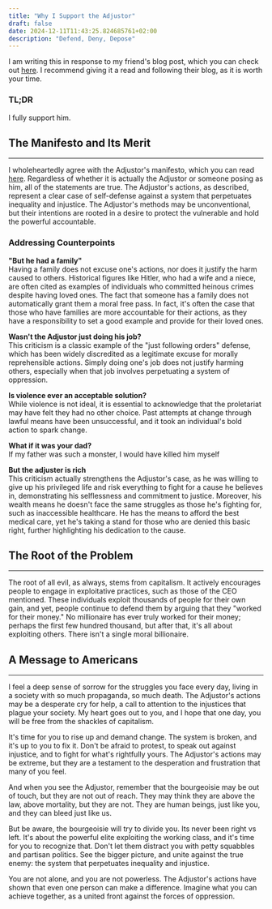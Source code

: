 ```yaml
---
title: "Why I Support the Adjustor"
draft: false
date: 2024-12-11T11:43:25.824685761+02:00
description: "Defend, Deny, Depose"
---
```

I am writing this in response to my friend's blog post, which you can check out [here](http://zebralibra.blogspot.com/2024/12/is-adjuster-real-life-batman-or-just.html). I recommend giving it a read and following their blog, as it is worth your time.

### TL;DR
I fully support him.

## The Manifesto and Its Merit
-----------------------------

I wholeheartedly agree with the Adjustor's manifesto, which you can read [here](https://archive.ph/qb9H0). Regardless of whether it is actually the Adjustor or someone posing as him, all of the statements are true. The Adjustor's actions, as described, represent a clear case of self-defense against a system that perpetuates inequality and injustice. The Adjustor's methods may be unconventional, but their intentions are rooted in a desire to protect the vulnerable and hold the powerful accountable.

### **Addressing Counterpoints**

**"But he had a family"** \
Having a family does not excuse one's actions, nor does it justify the harm caused to others. Historical figures like Hitler, who had a wife and a niece, are often cited as examples of individuals who committed heinous crimes despite having loved ones. The fact that someone has a family does not automatically grant them a moral free pass. In fact, it's often the case that those who have families are more accountable for their actions, as they have a responsibility to set a good example and provide for their loved ones. 

**Wasn't the Adjustor just doing his job?** \
This criticism is a classic example of the "just following orders" defense, which has been widely discredited as a legitimate excuse for morally reprehensible actions. Simply doing one's job does not justify harming others, especially when that job involves perpetuating a system of oppression.

**Is violence ever an acceptable solution?** \
While violence is not ideal, it is essential to acknowledge that the proletariat may have felt they had no other choice. Past attempts at change through lawful means have been unsuccessful, and it took an individual's bold action to spark change.

**What if it was your dad?** \
If my father was such a monster, I would have killed him myself

**But the adjuster is rich** \
This criticism actually strengthens the Adjustor's case, as he was willing to give up his privileged life and risk everything to fight for a cause he believes in, demonstrating his selflessness and commitment to justice. Moreover, his wealth means he doesn't face the same struggles as those he's fighting for, such as inaccessible healthcare. He has the means to afford the best medical care, yet he's taking a stand for those who are denied this basic right, further highlighting his dedication to the cause.

## The Root of the Problem
-------------------------

The root of all evil, as always, stems from capitalism. It actively encourages people to engage in exploitative practices, such as those of the CEO mentioned. These individuals exploit thousands of people for their own gain, and yet, people continue to defend them by arguing that they "worked for their money." No millionaire has ever truly worked for their money; perhaps the first few hundred thousand, but after that, it's all about exploiting others. There isn't a single moral billionaire.

## A Message to Americans
-------------------------

I feel a deep sense of sorrow for the struggles you face every day, living in a society with so much propaganda, so much death. The Adjustor's actions may be a desperate cry for help, a call to attention to the injustices that plague your society. My heart goes out to you, and I hope that one day, you will be free from the shackles of capitalism.

It's time for you to rise up and demand change. The system is broken, and it's up to you to fix it. Don't be afraid to protest, to speak out against injustice, and to fight for what's rightfully yours. The Adjustor's actions may be extreme, but they are a testament to the desperation and frustration that many of you feel.

And when you see the Adjustor, remember that the bourgeoisie may be out of touch, but they are not out of reach. They may think they are above the law, above mortality, but they are not. They are human beings, just like you, and they can bleed just like us.

But be aware, the bourgeoisie will try to divide you. Its never been right vs left. It's about the powerful elite exploiting the working class, and it's time for you to recognize that. Don't let them distract you with petty squabbles and partisan politics. See the bigger picture, and unite against the true enemy: the system that perpetuates inequality and injustice.

You are not alone, and you are not powerless. The Adjustor's actions have shown that even one person can make a difference. Imagine what you can achieve together, as a united front against the forces of oppression.